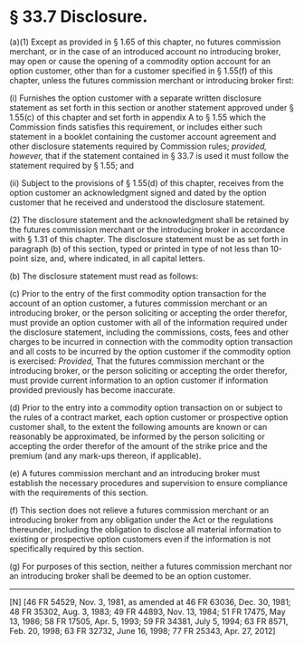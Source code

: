 # § 33.7   Disclosure.

(a)(1) Except as provided in § 1.65 of this chapter, no futures commission merchant, or in the case of an introduced account no introducing broker, may open or cause the opening of a commodity option account for an option customer, other than for a customer specified in § 1.55(f) of this chapter, unless the futures commission merchant or introducing broker first:


(i) Furnishes the option customer with a separate written disclosure statement as set forth in this section or another statement approved under § 1.55(c) of this chapter and set forth in appendix A to § 1.55 which the Commission finds satisfies this requirement, or includes either such statement in a booklet containing the customer account agreement and other disclosure statements required by Commission rules; *provided, however,* that if the statement contained in § 33.7 is used it must follow the statement required by § 1.55; and


(ii) Subject to the provisions of § 1.55(d) of this chapter, receives from the option customer an acknowledgment signed and dated by the option customer that he received and understood the disclosure statement.


(2) The disclosure statement and the acknowledgment shall be retained by the futures commission merchant or the introducing broker in accordance with § 1.31 of this chapter. The disclosure statement must be as set forth in paragraph (b) of this section, typed or printed in type of not less than 10-point size, and, where indicated, in all capital letters.


(b) The disclosure statement must read as follows:


(c) Prior to the entry of the first commodity option transaction for the account of an option customer, a futures commission merchant or an introducing broker, or the person soliciting or accepting the order therefor, must provide an option customer with all of the information required under the disclosure statement, including the commissions, costs, fees and other charges to be incurred in connection with the commodity option transaction and all costs to be incurred by the option customer if the commodity option is exercised: *Provided,* That the futures commission merchant or the introducing broker, or the person soliciting or accepting the order therefor, must provide current information to an option customer if information provided previously has become inaccurate.


(d) Prior to the entry into a commodity option transaction on or subject to the rules of a contract market, each option customer or prospective option customer shall, to the extent the following amounts are known or can reasonably be approximated, be informed by the person soliciting or accepting the order therefor of the amount of the strike price and the premium (and any mark-ups thereon, if applicable).


(e) A futures commission merchant and an introducing broker must establish the necessary procedures and supervision to ensure compliance with the requirements of this section.


(f) This section does not relieve a futures commission merchant or an introducing broker from any obligation under the Act or the regulations thereunder, including the obligation to disclose all material information to existing or prospective option customers even if the information is not specifically required by this section.


(g) For purposes of this section, neither a futures commission merchant nor an introducing broker shall be deemed to be an option customer.



---

[N] [46 FR 54529, Nov. 3, 1981, as amended at 46 FR 63036, Dec. 30, 1981; 48 FR 35302, Aug. 3, 1983; 49 FR 44893, Nov. 13, 1984; 51 FR 17475, May 13, 1986; 58 FR 17505, Apr. 5, 1993; 59 FR 34381, July 5, 1994; 63 FR 8571, Feb. 20, 1998; 63 FR 32732, June 16, 1998; 77 FR 25343, Apr. 27, 2012]




